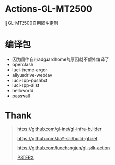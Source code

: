 # Actions-GL-MT2500
📌GL-MT2500自用固件定制

# 编译包
- 因为固件自带adguardhome的原因就不额外编译了
- openclash
- luci-theme-argon
- aliyundrive-webdav
- luci-app-pushbot
- luci-app-alist
- helloworld
- passwall

# Thank
> https://github.com/gl-inet/gl-infra-builder
> 
> https://github.com/JiaY-shi/build-gl.inet
> 
> https://github.com/luochongjun/gl-sdk-action
> 
> [P3TERX](https://p3terx.com)